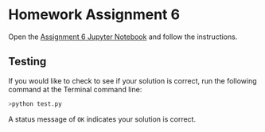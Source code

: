 # Homework Assignment 6

Open the [Assignment 6 Jupyter Notebook](assignment6.ipynb) and follow the instructions.

## Testing

If you would like to check to see if your solution is correct, run the following command at the Terminal command line:

```bash
>python test.py
```

A status message of `OK` indicates your solution is correct.
